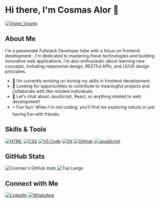 
<!--
**CosmasAlor/CosmasAlor** is a ✨ _special_ ✨ repository because its `README.md` (this file) appears on your GitHub profile.

[![HitCount](https://hits.dwyl.com/CosmasAlor/CosmasAlor.svg?style=flat&show=unique)](http://hits.dwyl.com/CosmasAlor/CosmasAlor)
Here are some ideas to get you started:

- 🔭 I’m currently working on ...
- 🌱 I’m currently learning ...
- 👯 I’m looking to collaborate on ...
- 🤔 I’m looking for help with ...
- 💬 Ask me about ...
- 📫 How to reach me: ...
- 😄 Pronouns: ...
- ⚡ Fun fact: ...

- 🌱 I’m currently learning Node.js, Express.js, and MongoDB for backend development, as well as responsive design, RESTful APIs, and UI/UX design principles.
-->



 # Hi there, I'm Cosmas Alor 👋

[![Vister_Vounts](https://hits.dwyl.com/CosmasAlor/CosmasAlor.svg?style=flat&show=unique)](http://hits.dwyl.com/CosmasAlor/CosmasAlor)

## About Me
I'm a passionate Fullstack Developer tobe with a focus on  frontend development . I'm dedicated to mastering these technologies and building innovative web applications. I'm also enthusiastic about learning new concepts, including responsive design, RESTful APIs, and UI/UX design principles.

- 🔭 I’m currently working on honing my skills in  frontend development.
- 💼 Looking for opportunities to contribute to meaningful projects and collaborate with like-minded individuals.
- 💬 Let's chat about JavaScript, React, or anything related to web development!
- ⚡ Fun fact: When I'm not coding, you'll find me exploring nature or just having fun with friends.

## Skills & Tools

[![HTML](https://img.shields.io/badge/-HTML-05122A?style=flat&logo=HTML5)](#) [![CSS](https://img.shields.io/badge/-CSS-05122A?style=flat&logo=CSS3)](#) [![VS Code](https://img.shields.io/badge/-VS%20Code-05122A?style=flat&logo=visual-studio-code)](#) [![Git](https://img.shields.io/badge/-Git-05122A?style=flat&logo=git)](#) [![GitHub](https://img.shields.io/badge/-GitHub-05122A?style=flat&logo=github)](#) [![JavaScript](https://img.shields.io/badge/-JavaScript-05122A?style=flat&logo=javascript)](#)

## GitHub Stats

![Cosmas's GitHub stats](https://github-readme-stats.vercel.app/api?username=cosmasalor&show_icons=true&theme=radical)
![Top Langs](https://github-readme-stats.vercel.app/api/top-langs/?username=cosmasalor&layout=compact&theme=radical)

## Connect with Me

[![LinkedIn](https://img.shields.io/badge/-LinkedIn-blue?style=flat&logo=LinkedIn&logoColor=white)](https://www.linkedin.com/in/cosmasalor)
[![WhatsApp](https://img.shields.io/badge/-WhatsApp-green?style=flat&logo=WhatsApp&logoColor=white)](https://wa.me/201142632324)
